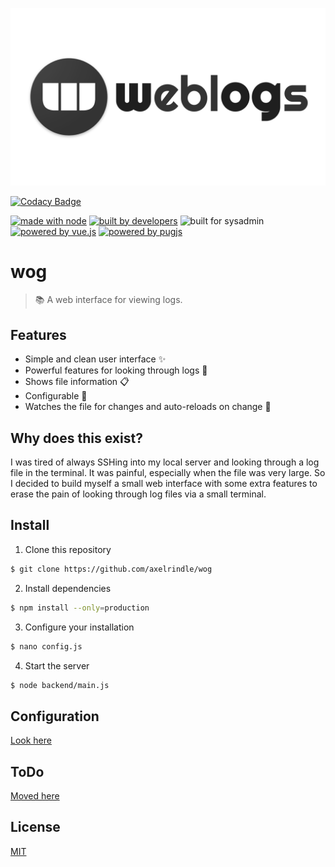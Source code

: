 ![header](header.png)

[![Codacy Badge](https://api.codacy.com/project/badge/Grade/43ca5dba403b4a75bdf6d285d6d8f994)](https://app.codacy.com/app/axel.rindle/wog?utm_source=github.com&utm_medium=referral&utm_content=axelrindle/wog&utm_campaign=badger)

[![made with node](https://img.shields.io/badge/made%20with-node.js-c1282d.svg?style=for-the-badge&colorA=ef4041)](https://nodejs.org)
[![built by developers](https://img.shields.io/badge/built%20by-developers-D15E28.svg?style=for-the-badge&colorA=E36D26)](https://github.com/axelrindle)
![built for sysadmin](https://img.shields.io/badge/built%20for-sysadmins-D15E28.svg?style=for-the-badge&colorA=E36D26)
[![powered by vue.js](https://img.shields.io/badge/powered%20by-vue.js-43A047.svg?style=for-the-badge&colorA=66BB6A)](https://vuejs.org/)
[![powered by pugjs](https://img.shields.io/badge/powered%20by-pugjs-43A047.svg?style=for-the-badge&colorA=66BB6A)](https://github.com/pugjs/pug)

# wog
> :books: A web interface for viewing logs.

## Features
- Simple and clean user interface :sparkles:
- Powerful features for looking through logs :muscle:
- Shows file information :clipboard:
- Configurable :pencil:
- Watches the file for changes and auto-reloads on change :bell:

## Why does this exist?
I was tired of always SSHing into my local server and looking through a log file in the terminal. It was painful, especially when the file was very large. So I decided to build myself a small web interface with some extra features to erase the pain of looking through log files via a small terminal.

## Install
1. Clone this repository
```bash
$ git clone https://github.com/axelrindle/wog
```

2. Install dependencies
```bash
$ npm install --only=production
```

3. Configure your installation
```bash
$ nano config.js
```

4. Start the server
```bash
$ node backend/main.js
```

## Configuration

[Look here](Configuration.md)

## ToDo

[Moved here](https://github.com/axelrindle/wog/projects/1)

## License
[MIT](LICENSE)
